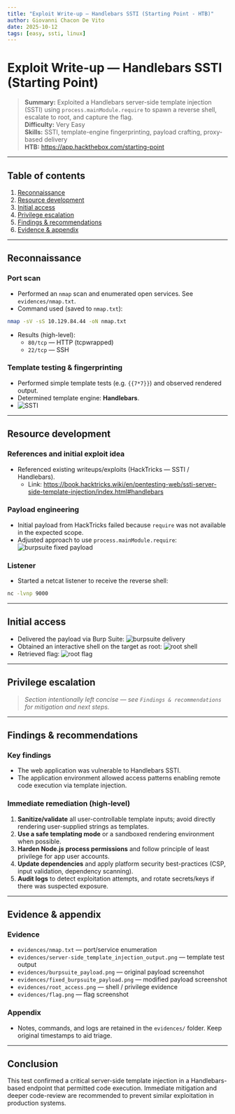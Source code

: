 ```yaml
---
title: "Exploit Write-up — Handlebars SSTI (Starting Point - HTB)"
author: Giovanni Chacon De Vito
date: 2025-10-12
tags: [easy, ssti, linux]
---
```


# Exploit Write-up — Handlebars SSTI (Starting Point)

> **Summary:** Exploited a Handlebars server-side template injection (SSTI) using `process.mainModule.require` to spawn a reverse shell, escalate to root, and capture the flag.  
> **Difficulty:** Very Easy   
> **Skills:** SSTI, template-engine fingerprinting, payload crafting, proxy-based delivery  
> **HTB:** https://app.hackthebox.com/starting-point

---

## Table of contents
1. [Reconnaissance](#reconnaissance)
2. [Resource development](#resource-development)
3. [Initial access](#initial-access)
4. [Privilege escalation](#privilege-escalation)
5. [Findings & recommendations](#findings--recommendations)
6. [Evidence & appendix](#evidence--appendix)

---

## Reconnaissance

### Port scan
- Performed an `nmap` scan and enumerated open services. See `evidences/nmap.txt`.  
- Command used (saved to `nmap.txt`):
```bash
nmap -sV -sS 10.129.84.44 -oN nmap.txt
```
- Results (high-level):
  - `80/tcp` — HTTP (tcpwrapped)
  - `22/tcp` — SSH

### Template testing & fingerprinting
- Performed simple template tests (e.g. `{{7*7}}`) and observed rendered output.  
- Determined template engine: **Handlebars**.  
- ![SSTI](`evidences/server-side_template_injection_output.png`)

---

## Resource development

### References and initial exploit idea
- Referenced existing writeups/exploits (HackTricks — SSTI / Handlebars).  
  - Link: https://book.hacktricks.wiki/en/pentesting-web/ssti-server-side-template-injection/index.html#handlebars

### Payload engineering
- Initial payload from HackTricks failed because `require` was not available in the expected scope.  
- Adjusted approach to use `process.mainModule.require`: ![burpsuite fixed payload](`.evidences/fixed_burpsuite_payload.png`)

### Listener
- Started a netcat listener to receive the reverse shell:
```bash
nc -lvnp 9000
```

---

## Initial access
- Delivered the payload via Burp Suite: ![burpsuite delivery]('.evidences/burpsuite_payload.png')
- Obtained an interactive shell on the target as root: ![root shell]('.evidences/root_access.png')  
- Retrieved flag: ![root flag]('.evidences/flag.png')

---

## Privilege escalation
> *Section intentionally left concise — see `Findings & recommendations` for mitigation and next steps.*

---

## Findings & recommendations

### Key findings
- The web application was vulnerable to Handlebars SSTI.
- The application environment allowed access patterns enabling remote code execution via template injection.

### Immediate remediation (high-level)
1. **Sanitize/validate** all user-controllable template inputs; avoid directly rendering user-supplied strings as templates.  
2. **Use a safe templating mode** or a sandboxed rendering environment when possible.  
3. **Harden Node.js process permissions** and follow principle of least privilege for app user accounts.  
4. **Update dependencies** and apply platform security best-practices (CSP, input validation, dependency scanning).  
5. **Audit logs** to detect exploitation attempts, and rotate secrets/keys if there was suspected exposure.

---

## Evidence & appendix

### Evidence
- `evidences/nmap.txt` — port/service enumeration
- `evidences/server-side_template_injection_output.png` — template test output
- `evidences/burpsuite_payload.png` — original payload screenshot
- `evidences/fixed_burpsuite_payload.png` — modified payload screenshot
- `evidences/root_access.png` — shell / privilege evidence
- `evidences/flag.png` — flag screenshot

### Appendix
- Notes, commands, and logs are retained in the `evidences/` folder. Keep original timestamps to aid triage.

---

## Conclusion
This test confirmed a critical server-side template injection in a Handlebars-based endpoint that permitted code execution. Immediate mitigation and deeper code-review are recommended to prevent similar exploitation in production systems.

